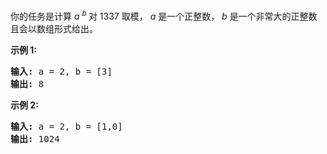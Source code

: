<html>
 <body>
  <p>
   你的任务是计算
   <em>
    a
   </em>
   <sup>
    <em>
     b
    </em>
   </sup>
   对 1337 取模，
   <em>
    a
   </em>
   是一个正整数，
   <em>
    b
   </em>
   是一个非常大的正整数且会以数组形式给出。
  </p>
  <p>
   <strong>
    示例 1:
   </strong>
  </p>
  <pre><strong>输入: </strong>a = 2, b = [3]
<strong>输出: </strong>8
</pre>
  <p>
   <strong>
    示例 2:
   </strong>
  </p>
  <pre><strong>输入: </strong>a = 2, b = [1,0]
<strong>输出: </strong>1024</pre>
 </body>
</html>